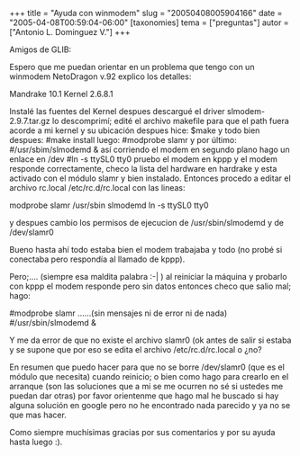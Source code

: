 +++
title = "Ayuda con winmodem"
slug = "20050408005904166"
date = "2005-04-08T00:59:04-06:00"
[taxonomies]
tema = ["preguntas"]
autor = ["Antonio L. Dominguez V."]
+++

Amigos de GLIB:

Espero que me puedan orientar en un problema que tengo con un winmodem
NetoDragon v.92 explico los detalles:

<!-- more -->
Mandrake 10.1 Kernel 2.6.8.1

Instalé las fuentes del Kernel despues descargué el driver
slmodem-2.9.7.tar.gz lo descomprimí; edité el archivo makefile para que
el path fuera acorde a mi kernel y su ubicación despues hice: $make y
todo bien despues: #make install luego: #modprobe slamr y por último:
#/usr/sbim/slmodemd & así corriendo el modem en segundo plano hago un
enlace en /dev #ln -s ttySL0 tty0 pruebo el modem en kppp y el modem
responde correctamente, checo la lista del hardware en hardrake y esta
activado con el módulo slamr y bien instalado. Entonces procedo a editar
el archivo rc.local /etc/rc.d/rc.local con las lineas:

modprobe slamr /usr/sbin slmodemd ln -s ttySL0 tty0

y despues cambio los permisos de ejecucion de /usr/sbin/slmodemd y de
/dev/slamr0

Bueno hasta ahí todo estaba bien el modem trabajaba y todo (no probé si
conectaba pero respondía al llamado de kppp).

Pero;…. (siempre esa maldita palabra :-\| ) al reiniciar la máquina y
probarlo con kppp el modem responde pero sin datos entonces checo que
salio mal; hago:

#modprobe slamr ……(sin mensajes ni de error ni de nada)
#/usr/sbin/slmodemd &

Y me da error de que no existe el archivo slamr0 (ok antes de salir si
estaba y se supone que por eso se edita el archivo /etc/rc.d/rc.local o
¿no?

En resumen que puedo hacer para que no se borre /dev/slamr0 (que es el
módulo que necesita) cuando reinicio; o bien como hago para crearlo en
el arranque (son las soluciones que a mi se me ocurren no sé si ustedes
me puedan dar otras) por favor orientenme que hago mal he buscado si hay
alguna solución en google pero no he encontrado nada parecido y ya no se
que mas hacer.

Como siempre muchísimas gracias por sus comentarios y por su ayuda hasta
luego :).

